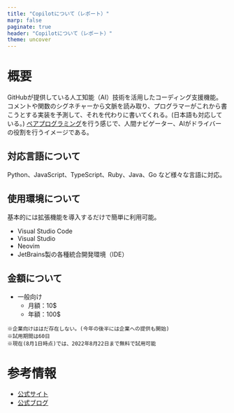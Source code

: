 ```yaml
---
title: "Copilotについて（レポート）"
marp: false
paginate: true
header: "Copilotについて（レポート）"
theme: uncover
---
```


# 概要
GitHubが提供している人工知能（AI）技術を活用したコーディング支援機能。
コメントや関数のシグネチャーから文脈を読み取り、プログラマーがこれから書こうとする実装を予測して、それを代わりに書いてくれる。(日本語も対応している。)
[ペアプログラミング](https://www.geekly.co.jp/column/cat-technology/1219_008/)を行う感じで、人間ナビゲーター、AIがドライバーの役割を行うイメージである。

## 対応言語について
Python、JavaScript、TypeScript、Ruby、Java、Go
など様々な言語に対応。

## 使用環境について
基本的には拡張機能を導入するだけで簡単に利用可能。
- Visual Studio Code
- Visual Studio
- Neovim
- JetBrains製の各種統合開発環境（IDE）

## 金額について
- 一般向け
    - 月額：10\$
    - 年額：100\$
```
※企業向けははだ存在しない。(今年の後半には企業への提供も開始)
※試用期間は60日
※現在(8月1日時点)では、2022年8月22日まで無料で試用可能
```
# 参考情報
- [公式サイト](https://github.com/features/copilot)
- [公式ブログ](https://github.blog/jp/2022-06-22-github-copilot-is-generally-available-to-all-developers/)
